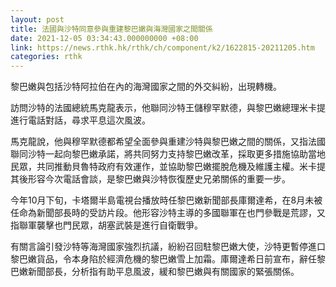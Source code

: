 ```yaml
---
layout: post
title: 法國與沙特同意參與重建黎巴嫩與海灣國家之間關係
date: 2021-12-05 03:34:43.000000000 +08:00
link: https://news.rthk.hk/rthk/ch/component/k2/1622815-20211205.htm
categories: rthk
---
```


黎巴嫩與包括沙特阿拉伯在內的海灣國家之間的外交糾紛，出現轉機。

訪問沙特的法國總統馬克龍表示，他聯同沙特王儲穆罕默德，與黎巴嫩總理米卡提進行電話對話，尋求平息這次風波。

馬克龍說，他與穆罕默德都希望全面參與重建沙特與黎巴嫩之間的關係，又指法國聯同沙特一起向黎巴嫩承諾，將共同努力支持黎巴嫩改革，採取更多措施協助當地民眾，共同推動貝魯特政府有效運作，並協助黎巴嫩擺脫危機及維護主權。米卡提其後形容今次電話會談，是黎巴嫩與沙特恢復歷史兄弟關係的重要一步。

今年10月下旬，卡塔爾半島電視台播放時任黎巴嫩新聞部長庫爾達希，在8月未被任命為新聞部長時的受訪片段。他形容沙特主導的多國聯軍在也門參戰是荒謬，又指聯軍襲擊也門民眾，胡塞武裝是進行自衛戰爭。

有關言論引發沙特等海灣國家強烈抗議，紛紛召回駐黎巴嫩大使，沙特更暫停進口黎巴嫩貨品，令本身陷於經濟危機的黎巴嫩雪上加霜。庫爾達希日前宣布，辭任黎巴嫩新聞部長，分析指有助平息風波，緩和黎巴嫩與有關國家的緊張關係。
